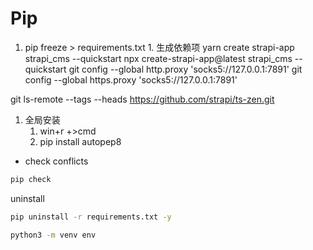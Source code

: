 # Pip

1. pip freeze > requirements.txt 1. 生成依赖项
   yarn create strapi-app strapi_cms --quickstart
   npx create-strapi-app@latest strapi_cms --quickstart
   git config --global http.proxy 'socks5://127.0.0.1:7891'
   git config --global https.proxy 'socks5://127.0.0.1:7891'

git ls-remote --tags --heads https://github.com/strapi/ts-zen.git

1. 全局安装
   1. win+r +>cmd
   2. pip install autopep8

- check conflicts

```bash
pip check
```

uninstall

```bash
pip uninstall -r requirements.txt -y
```

```bash
python3 -m venv env
```
